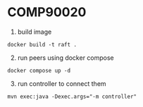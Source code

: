 # COMP90020

1. build image
```
docker build -t raft .
```

2. run peers using docker compose
```
docker compose up -d
```

3. run controller to connect them
```
mvn exec:java -Dexec.args="-m controller"
```
